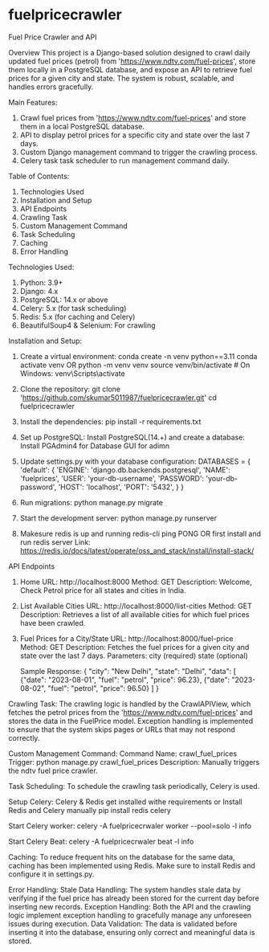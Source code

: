 # fuelpricecrawler
 Fuel Price Crawler and API

Overview
This project is a Django-based solution designed to crawl daily updated fuel prices (petrol) from 'https://www.ndtv.com/fuel-prices', store them locally in a PostgreSQL database, and expose an API to retrieve fuel prices for a given city and state. The system is robust, scalable, and handles errors gracefully.

Main Features:
1. Crawl fuel prices from 'https://www.ndtv.com/fuel-prices' and store them in a local PostgreSQL database.
2. API to display petrol prices for a specific city and state over the last 7 days.
3. Custom Django management command to trigger the crawling process.
4. Celery task task scheduler to run management command daily.

Table of Contents:
1. Technologies Used
2. Installation and Setup
3. API Endpoints
4. Crawling Task
5. Custom Management Command
6. Task Scheduling
7. Caching
8. Error Handling

Technologies Used: 
1. Python: 3.9+
2. Django: 4.x
3. PostgreSQL: 14.x or above
4. Celery: 5.x (for task scheduling)
5. Redis: 5.x (for caching and Celery)
7. BeautifulSoup4 & Selenium: For crawling

Installation and Setup:
1. Create a virtual environment:
    conda create -n venv python==3.11
    conda activate venv
    OR
    python -m venv venv
    source venv/bin/activate # On Windows: venv\Scripts\activate

2. Clone the repository:
    git clone 'https://github.com/skumar5011987/fuelpricecrawler.git'
    cd fuelpricecrawler

3. Install the dependencies:
    pip install -r requirements.txt

4. Set up PostgreSQL:
    Install PostgreSQL(14.+) and create a database:
    Install PGAdmin4 for Database GUI for adimn

5. Update settings.py with your database configuration:
    DATABASES = {
        'default': {
            'ENGINE': 'django.db.backends.postgresql',
            'NAME': 'fuelprices',
            'USER': 'your-db-username',
            'PASSWORD': 'your-db-password',
            'HOST': 'localhost',
            'PORT': '5432',
        }
    }

6. Run migrations:
    python manage.py migrate

7. Start the development server:
    python manage.py runserver

8. Makesure redis is up and running
    redis-cli ping
    PONG
    OR
    first install and run redis server
    Link: https://redis.io/docs/latest/operate/oss_and_stack/install/install-stack/

API Endpoints
1. Home
    URL: http://localhost:8000
    Method: GET
    Description: Welcome, Check Petrol price for all states and cities in India.

2. List Available Cities
    URL: http://localhost:8000/list-cities
    Method: GET
    Description: Retrieves a list of all available cities for which fuel prices have been crawled.

3. Fuel Prices for a City/State
    URL: http://localhost:8000/fuel-price
    Method: GET
    Description: Fetches the fuel prices for a given city and state over the last 7 days.
    Parameters:
        city (required)
        state (optional)
    
    Sample Response:
    {
    "city": "New Delhi",
    "state": "Delhi",
    "data": [
            {"date": "2023-08-01", "fuel": "petrol", "price": 96.23},
            {"date": "2023-08-02", "fuel": "petrol", "price": 96.50}
        ]
    }

Crawling Task:
    The crawling logic is handled by the CrawlAPIView, which fetches the petrol prices from the 'https://www.ndtv.com/fuel-prices' and stores the data in the FuelPrice model.
    Exception handling is implemented to ensure that the system skips pages or URLs that may not respond correctly.

Custom Management Command:
    Command Name: crawl_fuel_prices
    Trigger:
        python manage.py crawl_fuel_prices
    Description: Manually triggers the ndtv fuel price crawler.

Task Scheduling:
    To schedule the crawling task periodically, Celery is used.

Setup Celery:
    Celery & Redis get installed withe requirements or 
    Install Redis and Celery manually
        pip install redis celery

Start Celery worker:
    celery -A fuelpricecrwaler worker --pool=solo -l info

Start Celery Beat:
    celery -A fuelpricecrwaler beat -l info

Caching:
    To reduce frequent hits on the database for the same data, caching has been implemented using Redis. Make sure to install Redis and configure it in settings.py.

Error Handling:
    Stale Data Handling: The system handles stale data by verifying if the fuel price has already been stored for the current day before inserting new records.
    Exception Handling: Both the API and the crawling logic implement exception handling to gracefully manage any unforeseen issues during execution.
    Data Validation: The data is validated before inserting it into the database, ensuring only correct and meaningful data is stored.